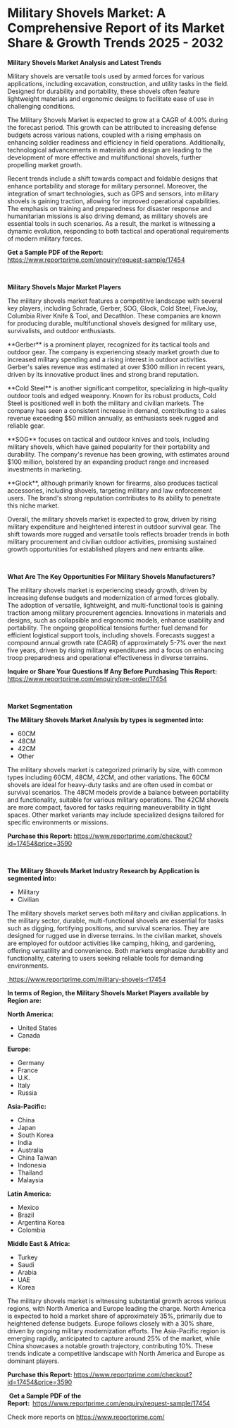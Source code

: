<p><h1>Military Shovels Market: A Comprehensive Report of its Market Share & Growth Trends 2025 - 2032</h1></p><p><strong>Military Shovels Market Analysis and Latest Trends</strong></p>
<p><p>Military shovels are versatile tools used by armed forces for various applications, including excavation, construction, and utility tasks in the field. Designed for durability and portability, these shovels often feature lightweight materials and ergonomic designs to facilitate ease of use in challenging conditions.</p><p>The Military Shovels Market is expected to grow at a CAGR of 4.00% during the forecast period. This growth can be attributed to increasing defense budgets across various nations, coupled with a rising emphasis on enhancing soldier readiness and efficiency in field operations. Additionally, technological advancements in materials and design are leading to the development of more effective and multifunctional shovels, further propelling market growth.</p><p>Recent trends include a shift towards compact and foldable designs that enhance portability and storage for military personnel. Moreover, the integration of smart technologies, such as GPS and sensors, into military shovels is gaining traction, allowing for improved operational capabilities. The emphasis on training and preparedness for disaster response and humanitarian missions is also driving demand, as military shovels are essential tools in such scenarios. As a result, the market is witnessing a dynamic evolution, responding to both tactical and operational requirements of modern military forces.</p></p>
<p><strong>Get a Sample PDF of the Report:&nbsp;</strong> <a href="https://www.reportprime.com/enquiry/request-sample/17454?utm_campaign=3067&utm_medium=2&utm_source=Github&utm_content=ia&utm_term=18032025&utm_id=military-shovels">https://www.reportprime.com/enquiry/request-sample/17454</a></p>
<p>&nbsp;</p>
<p><strong>Military Shovels Major Market Players</strong></p>
<p><p>The military shovels market features a competitive landscape with several key players, including Schrade, Gerber, SOG, Glock, Cold Steel, FiveJoy, Columbia River Knife & Tool, and Decathlon. These companies are known for producing durable, multifunctional shovels designed for military use, survivalists, and outdoor enthusiasts.</p><p>**Gerber** is a prominent player, recognized for its tactical tools and outdoor gear. The company is experiencing steady market growth due to increased military spending and a rising interest in outdoor activities. Gerber's sales revenue was estimated at over $300 million in recent years, driven by its innovative product lines and strong brand reputation.</p><p>**Cold Steel** is another significant competitor, specializing in high-quality outdoor tools and edged weaponry. Known for its robust products, Cold Steel is positioned well in both the military and civilian markets. The company has seen a consistent increase in demand, contributing to a sales revenue exceeding $50 million annually, as enthusiasts seek rugged and reliable gear.</p><p>**SOG** focuses on tactical and outdoor knives and tools, including military shovels, which have gained popularity for their portability and durability. The company's revenue has been growing, with estimates around $100 million, bolstered by an expanding product range and increased investments in marketing.</p><p>**Glock**, although primarily known for firearms, also produces tactical accessories, including shovels, targeting military and law enforcement users. The brand's strong reputation contributes to its ability to penetrate this niche market.</p><p>Overall, the military shovels market is expected to grow, driven by rising military expenditure and heightened interest in outdoor survival gear. The shift towards more rugged and versatile tools reflects broader trends in both military procurement and civilian outdoor activities, promising sustained growth opportunities for established players and new entrants alike.</p></p>
<p>&nbsp;</p>
<p><strong>What Are The Key Opportunities For Military Shovels Manufacturers?</strong></p>
<p><p>The military shovels market is experiencing steady growth, driven by increasing defense budgets and modernization of armed forces globally. The adoption of versatile, lightweight, and multi-functional tools is gaining traction among military procurement agencies. Innovations in materials and designs, such as collapsible and ergonomic models, enhance usability and portability. The ongoing geopolitical tensions further fuel demand for efficient logistical support tools, including shovels. Forecasts suggest a compound annual growth rate (CAGR) of approximately 5-7% over the next five years, driven by rising military expenditures and a focus on enhancing troop preparedness and operational effectiveness in diverse terrains.</p></p>
<p><strong>Inquire or Share Your Questions If Any Before Purchasing This Report:</strong> <a href="https://www.reportprime.com/enquiry/pre-order/17454?utm_campaign=3067&utm_medium=2&utm_source=Github&utm_content=ia&utm_term=18032025&utm_id=military-shovels">https://www.reportprime.com/enquiry/pre-order/17454</a></p>
<p>&nbsp;</p>
<p><strong>Market Segmentation</strong></p>
<p><strong>The Military Shovels Market Analysis by types is segmented into:</strong></p>
<p><ul><li>60CM</li><li>48CM</li><li>42CM</li><li>Other</li></ul></p>
<p><p>The military shovels market is categorized primarily by size, with common types including 60CM, 48CM, 42CM, and other variations. The 60CM shovels are ideal for heavy-duty tasks and are often used in combat or survival scenarios. The 48CM models provide a balance between portability and functionality, suitable for various military operations. The 42CM shovels are more compact, favored for tasks requiring maneuverability in tight spaces. Other market variants may include specialized designs tailored for specific environments or missions.</p></p>
<p><strong>Purchase this Report:&nbsp;</strong><a href="https://www.reportprime.com/checkout?id=17454&price=3590&utm_campaign=3067&utm_medium=2&utm_source=Github&utm_content=ia&utm_term=18032025&utm_id=military-shovels">https://www.reportprime.com/checkout?id=17454&price=3590</a></p>
<p>&nbsp;</p>
<p><strong>The Military Shovels Market Industry Research by Application is segmented into:</strong></p>
<p><ul><li>Military</li><li>Civilian</li></ul></p>
<p><p>The military shovels market serves both military and civilian applications. In the military sector, durable, multi-functional shovels are essential for tasks such as digging, fortifying positions, and survival scenarios. They are designed for rugged use in diverse terrains. In the civilian market, shovels are employed for outdoor activities like camping, hiking, and gardening, offering versatility and convenience. Both markets emphasize durability and functionality, catering to users seeking reliable tools for demanding environments.</p></p>
<p><a href="https://www.reportprime.com/military-shovels-r17454?utm_campaign=3067&utm_medium=2&utm_source=Github&utm_content=ia&utm_term=18032025&utm_id=military-shovels">&nbsp;https://www.reportprime.com/military-shovels-r17454</a></p>
<p><strong>In terms of Region, the Military Shovels Market Players available by Region are:</strong></p>
<p>
    <p> <strong> North America: </strong>
        <ul>
            <li>United States</li>
            <li>Canada</li>
        </ul>
        </p> 
    <p> <strong> Europe: </strong>
        <ul>
            <li>Germany</li>
            <li>France</li>
            <li>U.K.</li>
            <li>Italy</li>
            <li>Russia</li>
        </ul>
        </p> 
    <p> <strong> Asia-Pacific: </strong>
        <ul>
            <li>China</li>
            <li>Japan</li>
            <li>South Korea</li>
            <li>India</li>
            <li>Australia</li>
            <li>China Taiwan</li>
            <li>Indonesia</li>
            <li>Thailand</li>
            <li>Malaysia</li>
        </ul>
        </p> 
    <p> <strong> Latin America: </strong>
        <ul>
            <li>Mexico</li>
            <li>Brazil</li>
            <li>Argentina Korea</li>
            <li>Colombia</li>
        </ul>
        </p> 
    <p> <strong> Middle East & Africa: </strong>
        <ul>
            <li>Turkey</li>
            <li>Saudi</li>
            <li>Arabia</li>
            <li>UAE</li>
            <li>Korea</li>
        </ul>
    </p>
    </p>
<p><p>The military shovels market is witnessing substantial growth across various regions, with North America and Europe leading the charge. North America is expected to hold a market share of approximately 35%, primarily due to heightened defense budgets. Europe follows closely with a 30% share, driven by ongoing military modernization efforts. The Asia-Pacific region is emerging rapidly, anticipated to capture around 25% of the market, while China showcases a notable growth trajectory, contributing 10%. These trends indicate a competitive landscape with North America and Europe as dominant players.</p></p>
<p><strong>Purchase this Report: </strong><a href="https://www.reportprime.com/checkout?id=17454&price=3590&utm_campaign=3067&utm_medium=2&utm_source=Github&utm_content=ia&utm_term=18032025&utm_id=military-shovels">https://www.reportprime.com/checkout?id=17454&price=3590</a></p>
<p>&nbsp;<strong>Get a Sample PDF of the Report:&nbsp;&nbsp;</strong><a href="https://www.reportprime.com/enquiry/request-sample/17454?utm_campaign=3067&utm_medium=2&utm_source=Github&utm_content=ia&utm_term=18032025&utm_id=military-shovels">https://www.reportprime.com/enquiry/request-sample/17454</a></p>
<p><strong></strong></p>
<p>Check more reports on <a href="https://www.reportprime.com/?utm_campaign=3067&utm_medium=2&utm_source=Github&utm_content=ia&utm_term=18032025&utm_id=military-shovels">https://www.reportprime.com/</a></p>